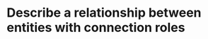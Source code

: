 # Describe a relationship between entities with connection roles

<!-- https://docs.microsoft.com/en-us/dynamics365/customer-engagement/developer/describe-relationship-entities-connection-roles -->